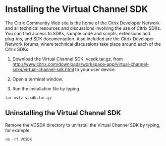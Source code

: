 # Installing the Virtual Channel SDK

The Citrix Community Web site is the home
of the Citrix Developer Network and all technical resources and
discussions involving the use of Citrix SDKs. You can find access to
SDKs, sample code and scripts, extensions and plug-ins, and SDK
documentation. Also included are the Citrix Developer Network forums,
where technical discussions take place around each of the Citrix SDKs.

1.  Download the Virtual Channel SDK, vcsdk.tar.gz, from
    http://www.citrix.com/downloads/workspace-app/virtual-channel-sdks/virtual-channel-sdk.html
    to your user device.

2.  Open a terminal window.

3.  Run the installation file by typing

```
tar xvfz vcsdk.tar.gz
```

## Uninstalling the Virtual Channel SDK


Remove the VCSDK directory to uninstall the Virtual Channel SDK by
typing, for example,

```
rm -rf VCSDK
```
